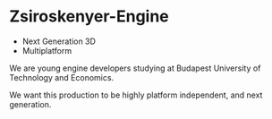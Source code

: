 Zsiroskenyer-Engine 
===================
 - Next Generation 3D
 - Multiplatform

 We are young engine developers studying at Budapest University of Technology and Economics.
 
 We want this production to be highly platform independent, and next generation.
 

